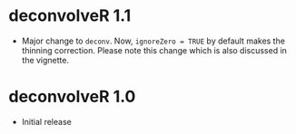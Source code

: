 # deconvolveR 1.1

- Major change to `deconv`. Now, `ignoreZero = TRUE` by default makes
  the thinning correction. Please note this change which is also
  discussed in the vignette.

# deconvolveR 1.0

- Initial release
